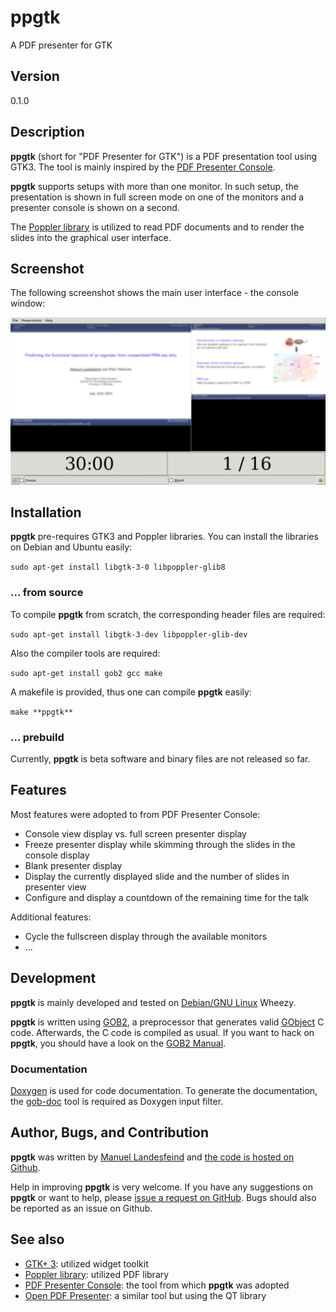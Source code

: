 # **ppgtk**

A PDF presenter for GTK

## Version

0.1.0

## Description

**ppgtk** (short for "PDF Presenter for GTK") is a PDF presentation tool using GTK3. 
The tool is mainly inspired by the [PDF Presenter Console](http://davvil.github.io/pdfpc).

**ppgtk** supports setups with more than one monitor. In such setup, the presentation is shown in full screen mode on one of the monitors and a presenter console is shown on a second.

The [Poppler library](http://poppler.freedesktop.org) is utilized to read PDF documents and to render the slides into the graphical user interface.

## Screenshot

The following screenshot shows the main user interface - the console window:

![ppgtk screenshot](images/ppgtk_screenshot.png "Screenshot of the ppgtk console")

## Installation

**ppgtk** pre-requires GTK3 and Poppler libraries. You can install the libraries on Debian and Ubuntu easily:

`sudo apt-get install libgtk-3-0 libpoppler-glib8`

### ... from source

To compile **ppgtk** from scratch, the corresponding header files are required:

`sudo apt-get install libgtk-3-dev libpoppler-glib-dev`

Also the compiler tools are required:

`sudo apt-get install gob2 gcc make`

A makefile is provided, thus one can compile **ppgtk** easily:

`make **ppgtk**`

### ... prebuild

Currently, **ppgtk** is beta software and binary files are not released so far.

## Features

Most features were adopted to from PDF Presenter Console:

 * Console view display vs. full screen presenter display
 * Freeze presenter display while skimming through the slides in the console display
 * Blank presenter display
 * Display the currently displayed slide and the number of slides in presenter view
 * Configure and display a countdown of the remaining time for the talk

Additional features:

 * Cycle the fullscreen display through the available monitors
 * ...

## Development

**ppgtk** is mainly developed and tested on [Debian/GNU Linux](http://www.debian.org) Wheezy. 

**ppgtk** is written using [GOB2](http://www.jirka.org/gob.html), a preprocessor that generates valid [GObject](http://developer.gnome.org/gobject/stable) C code. Afterwards, the C code is compiled as usual. If you want to hack on **ppgtk**, you should have a look on the [GOB2 Manual](http://www.jirka.org/gob2.1.html).

### Documentation 

[Doxygen](http://www.doxygen.org) is used for code documentation. To generate the documentation, the [gob-doc](http://github.com/landesfeind/gob-doc) tool is required as Doxygen input filter.

## Author, Bugs, and Contribution

**ppgtk** was written by [Manuel Landesfeind](http://www.landesfeind.de) and 
[the code is hosted on Github](http://github.com/landesfeind/**ppgtk**).

Help in improving **ppgtk** is very welcome. If you have any suggestions on **ppgtk** or
want to help, please [issue a request on GitHub](https://github.com/landesfeind/**ppgtk**/issues).
Bugs should also be reported as an issue on Github.

## See also

 * [GTK+ 3](https://developer.gnome.org/gtk3/stable): utilized widget toolkit
 * [Poppler library](http://poppler.freedesktop.org): utilized PDF library
 * [PDF Presenter Console](http://davvil.github.io/pdfpc): the tool from which **ppgtk** was adopted
 * [Open PDF Presenter](https://code.google.com/p/open-pdf-presenter): a similar tool but using the QT library
